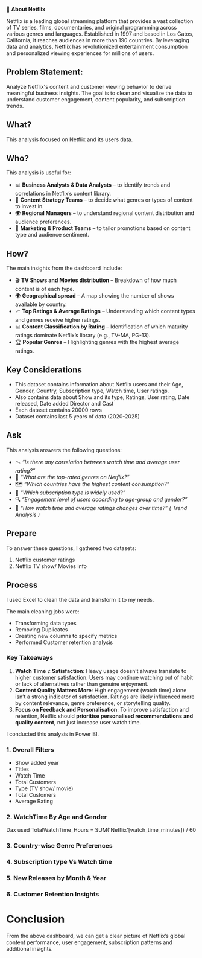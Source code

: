 
📌 **About Netflix**

Netflix is a leading global streaming platform that provides a vast collection of TV series, films, documentaries, and original programming across various genres and languages. Established in 1997 and based in Los Gatos, California, it reaches audiences in more than 190 countries. By leveraging data and analytics, Netflix has revolutionized entertainment consumption and personalized viewing experiences for millions of users.

## Problem Statement:

Analyze Netflix's content and customer viewing behavior to derive meaningful business insights. The goal is to clean and visualize the data to understand customer engagement, content popularity, and subscription trends.


## What?

This analysis focused on Netflix and its users data.

## Who?

This analysis is useful for:

- 📊 **Business Analysts & Data Analysts** – to identify trends and correlations in Netflix’s content library.
- 🧠 **Content Strategy Teams** – to decide what genres or types of content to invest in.
- 🌍 **Regional Managers** – to understand regional content distribution and audience preferences.
- 🧩 **Marketing & Product Teams** – to tailor promotions based on content type and audience sentiment.

## How?

The main insights from the dashboard include:

- 🎬 **TV Shows and Movies distribution** – Breakdown of how much content is of each type.
- 🌍 **Geographical spread** – A map showing the number of shows available by country.
- 📈 **Top Ratings & Average Ratings** – Understanding which content types and genres receive higher ratings.
- 📊 **Content Classification by Rating** – Identification of which maturity ratings dominate Netflix’s library (e.g., TV-MA, PG-13).
- 🏆 **Popular Genres** – Highlighting genres with the highest average ratings.

## Key Considerations
- This dataset contains information about Netflix users and their Age, Gender, Country, Subscription type, Watch time, User ratings.
- Also contains data about Show and its type, Ratings, User rating, Date released, Date added Director and Cast
- Each dataset contains 20000 rows
- Dataset contains last 5 years of data (2020-2025)

## Ask

This analysis answers the following questions:

- 📉 *“Is there any correlation between watch time and average user rating?”*
- 🎥 *“What are the top-rated genres on Netflix?”*
- 🗺️ *“Which countries have the highest content consumption?”*
- 🧐 *“Which subscription type is widely used?”*
- 🔍 *“Engagement level of users according to age-group and gender?”*
- 📅 *“How watch time and average ratings changes over time?” ( Trend Analysis )*

## Prepare

To answer these questions, I gathered two datasets: 

1. Netflix customer ratings
2. Netflix TV show/ Movies info

## Process

I used Excel to clean the data and transform it to my needs.

The main cleaning jobs were:

- Transforming data types
- Removing Duplicates
- Creating new columns to specify metrics
- Performed Customer retention analysis

### **Key Takeaways**

1. **Watch Time ≠ Satisfaction**: Heavy usage doesn’t always translate to higher customer satisfaction. Users may continue watching out of habit or lack of alternatives rather than genuine enjoyment.
2. **Content Quality Matters More**: High engagement (watch time) alone isn’t a strong indicator of satisfaction. Ratings are likely influenced more by content relevance, genre preference, or storytelling quality.
3. **Focus on Feedback and Personalisation**: To improve satisfaction and retention, Netflix should **prioritise personalised recommendations and quality content**, not just increase user watch time.

I conducted this analysis in Power BI.

### 1. Overall Filters

- Show added year
- Titles
- Watch Time
- Total Customers
- Type (TV show/ movie)
- Total Customers
- Average Rating

### 2. WatchTime By Age and Gender
Dax used
TotalWatchTime_Hours = SUM('Netflix'[watch_time_minutes]) / 60

### 3. Country-wise Genre Preferences
### 4. Subscription type Vs Watch time
### 5. New Releases by Month & Year
### 6. Customer Retention Insights


# Conclusion

From the above dashboard, we can get a clear picture of Netflix’s global content performance, user engagement, subscription patterns and additional insights.
